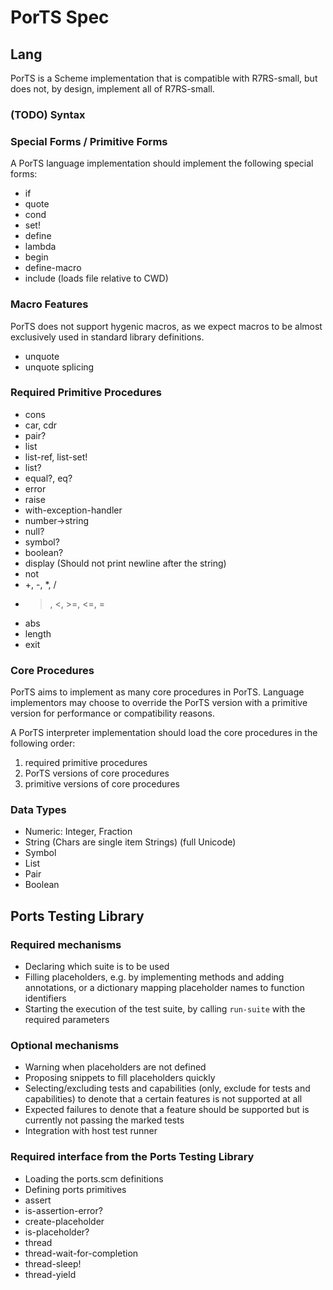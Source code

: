 # PorTS Spec

## Lang 

PorTS is a Scheme implementation that is compatible with R7RS-small, but does not, by design, implement all of R7RS-small.

### (TODO) Syntax


### Special Forms / Primitive Forms
A PorTS language implementation should implement the following special forms:
 - if
 - quote
 - cond
 - set!
 - define
 - lambda
 - begin
 - define-macro
 - include (loads file relative to CWD)

### Macro Features
PorTS does not support hygenic macros, as we expect macros to be almost exclusively used in standard library definitions.

- unquote
- unquote splicing

### Required Primitive Procedures
- cons
- car, cdr
- pair?
- list
- list-ref, list-set!
- list?
- equal?, eq?
- error
- raise
- with-exception-handler
- number->string
- null?
- symbol?
- boolean?
- display (Should not print newline after the string)
- not
- +, -, *, /
- >, <, >=, <=, =
- abs
- length
- exit 

<!-- - apply? -->

<!-- 
Should be ported to PorTS
- length
- append
- string-append
- string-upcase
- string-downcase
- string-split
- string-index str, substr: return index of first occurrence of substr, False if not found at all
- string-replace
- string-trim
- char-whitespace?
-->

### Core Procedures
PorTS aims to implement as many core procedures in PorTS. Language implementors may choose to override the PorTS version with a primitive version for performance or compatibility reasons.

A PorTS interpreter implementation should load the core procedures in the following order:
 1. required primitive procedures
 2. PorTS versions of core procedures
 3. primitive versions of core procedures

### Data Types
- Numeric: Integer, Fraction
- String (Chars are single item Strings) (full Unicode)
- Symbol
- List
- Pair
- Boolean


## Ports Testing Library

### Required mechanisms
- Declaring which suite is to be used
- Filling placeholders, e.g. by implementing methods and adding annotations, or a dictionary mapping placeholder names to function identifiers
- Starting the execution of the test suite, by calling `run-suite` with the required parameters


### Optional mechanisms
- Warning when placeholders are not defined
- Proposing snippets to fill placeholders quickly
- Selecting/excluding tests and capabilities (only, exclude for tests and capabilities) to denote that a certain features is not supported at all
- Expected failures to denote that a feature should be supported but is currently not passing the marked tests
- Integration with host test runner


### Required interface from the Ports Testing Library
- Loading the ports.scm definitions
- Defining ports primitives
 - assert
 - is-assertion-error?
 - create-placeholder
 - is-placeholder?
 - thread
 - thread-wait-for-completion
 - thread-sleep!
 - thread-yield